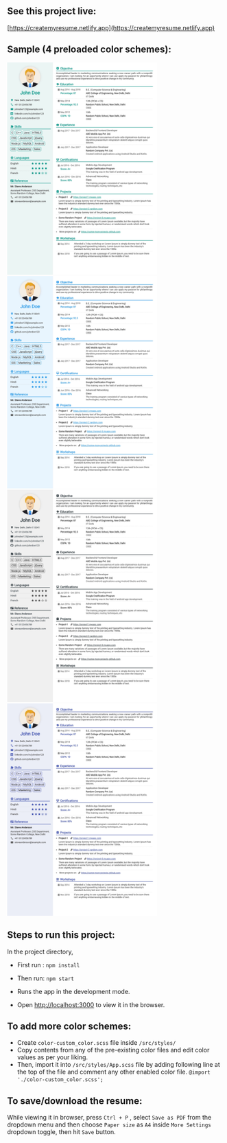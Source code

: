 ## See this project live:

[https://createmyresume.netlify.app](https://createmyresume.netlify.app)

## Sample (4 preloaded color schemes):

<img src="https://github.com/ashutoshkumar19/resume-builder/blob/master/samples/dummy-seagreen.jpg" width="350px" /> <img src="https://github.com/ashutoshkumar19/resume-builder/blob/master/samples/dummy-blue.jpg" width="350px" />
<img src="https://github.com/ashutoshkumar19/resume-builder/blob/master/samples/dummy-grey.jpg" width="350px" /> <img src="https://github.com/ashutoshkumar19/resume-builder/blob/master/samples/dummy-indigo.jpg" width="350px" />

## Steps to run this project:

In the project directory,

- First run : `npm install`
- Then run: `npm start`

- Runs the app in the development mode.
- Open [http://localhost:3000](http://localhost:3000) to view it in the browser.

## To add more color schemes:

- Create `color-custom_color.scss` file inside `/src/styles/`
- Copy contents from any of the pre-existing color files and edit color values as per your liking.
- Then, import it into `/src/styles/App.scss` file by adding following line at the top of the file and comment any other enabled color file.
  `@import './color-custom_color.scss';`

## To save/download the resume:

While viewing it in browser, press `Ctrl + P` , select `Save as PDF` from the dropdown menu and then choose `Paper size` as `A4` inside `More Settings` dropdown toggle, then hit `Save` button.
